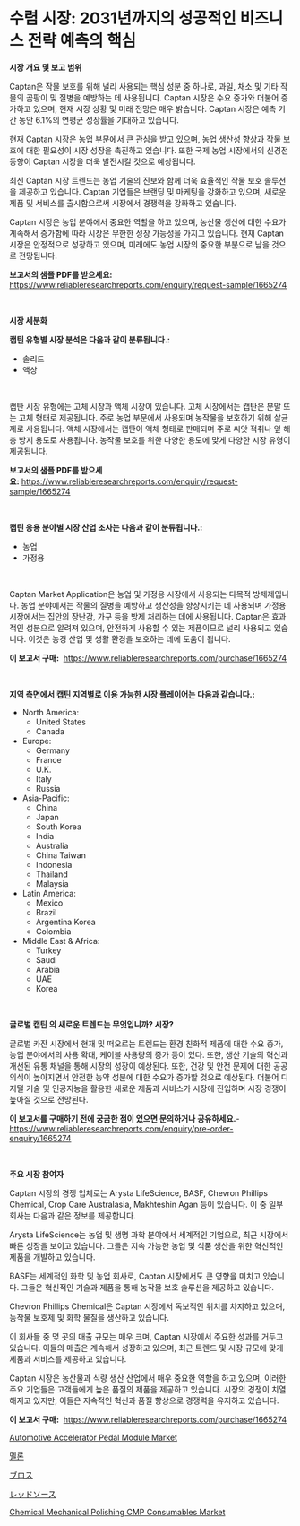 <p><h1>수렴 시장: 2031년까지의 성공적인 비즈니스 전략 예측의 핵심</h1></p><p><strong>시장 개요 및 보고 범위</strong></p>
<p><p>Captan은 작물 보호를 위해 널리 사용되는 핵심 성분 중 하나로, 과일, 채소 및 기타 작물의 곰팡이 및 질병을 예방하는 데 사용됩니다. Captan 시장은 수요 증가와 더불어 증가하고 있으며, 현재 시장 상황 및 미래 전망은 매우 밝습니다. Captan 시장은 예측 기간 동안 6.1%의 연평균 성장률을 기대하고 있습니다.</p><p>현재 Captan 시장은 농업 부문에서 큰 관심을 받고 있으며, 농업 생산성 향상과 작물 보호에 대한 필요성이 시장 성장을 촉진하고 있습니다. 또한 국제 농업 시장에서의 신경전 동향이 Captan 시장을 더욱 발전시킬 것으로 예상됩니다.</p><p>최신 Captan 시장 트렌드는 농업 기술의 진보와 함께 더욱 효율적인 작물 보호 솔루션을 제공하고 있습니다. Captan 기업들은 브랜딩 및 마케팅을 강화하고 있으며, 새로운 제품 및 서비스를 출시함으로써 시장에서 경쟁력을 강화하고 있습니다.</p><p>Captan 시장은 농업 분야에서 중요한 역할을 하고 있으며, 농산물 생산에 대한 수요가 계속해서 증가함에 따라 시장은 무한한 성장 가능성을 가지고 있습니다. 현재 Captan 시장은 안정적으로 성장하고 있으며, 미래에도 농업 시장의 중요한 부분으로 남을 것으로 전망됩니다.</p></p>
<p><strong>보고서의 샘플 PDF를 받으세요:</strong> <a href="https://www.reliableresearchreports.com/enquiry/request-sample/1665274">https://www.reliableresearchreports.com/enquiry/request-sample/1665274</a></p>
<p>&nbsp;</p>
<p><strong>시장 세분화</strong></p>
<p><strong>캡틴 유형별 시장 분석은 다음과 같이 분류됩니다.:</strong></p>
<p><ul><li>솔리드</li><li>액상</li></ul></p>
<p>&nbsp;</p>
<p><p>캡탄 시장 유형에는 고체 시장과 액체 시장이 있습니다. 고체 시장에서는 캡탄은 분말 또는 고체 형태로 제공됩니다. 주로 농업 부문에서 사용되며 농작물을 보호하기 위해 살균제로 사용됩니다. 액체 시장에서는 캡탄이 액체 형태로 판매되며 주로 씨앗 적취나 잎 해충 방지 용도로 사용됩니다. 농작물 보호를 위한 다양한 용도에 맞게 다양한 시장 유형이 제공됩니다.</p></p>
<p><strong>보고서의 샘플 PDF를 받으세요:</strong>&nbsp;<a href="https://www.reliableresearchreports.com/enquiry/request-sample/1665274">https://www.reliableresearchreports.com/enquiry/request-sample/1665274</a></p>
<p>&nbsp;</p>
<p><strong> 캡틴 응용 분야별 시장 산업 조사는 다음과 같이 분류됩니다.:</strong></p>
<p><ul><li>농업</li><li>가정용</li></ul></p>
<p>&nbsp;</p>
<p><p>Captan Market Application은 농업 및 가정용 시장에서 사용되는 다목적 방제제입니다. 농업 분야에서는 작물의 질병을 예방하고 생산성을 향상시키는 데 사용되며 가정용 시장에서는 집안의 장난감, 가구 등을 방제 처리하는 데에 사용됩니다. Captan은 효과적인 성분으로 알려져 있으며, 안전하게 사용할 수 있는 제품이므로 널리 사용되고 있습니다. 이것은 농경 산업 및 생활 환경을 보호하는 데에 도움이 됩니다.</p></p>
<p><strong>이 보고서 구매:</strong>&nbsp; <a href="https://www.reliableresearchreports.com/purchase/1665274">https://www.reliableresearchreports.com/purchase/1665274</a></p>
<p>&nbsp;</p>
<p><strong>지역 측면에서 캡틴 지역별로 이용 가능한 시장 플레이어는 다음과 같습니다.:</strong></p>
<p><ul>
    <li>
        North America:
        <ul>
            <li>United States</li>
            <li>Canada</li>
        </ul>
    </li>
    <li>
        Europe:
        <ul>
            <li>Germany</li>
            <li>France</li>
            <li>U.K.</li>
            <li>Italy</li>
            <li>Russia</li>
        </ul>
    </li>
    <li>
        Asia-Pacific:
        <ul>
            <li>China</li>
            <li>Japan</li>
            <li>South Korea</li>
            <li>India</li>
            <li>Australia</li>
            <li>China Taiwan</li>
            <li>Indonesia</li>
            <li>Thailand</li>
            <li>Malaysia</li>
        </ul>
    </li>
    <li>
        Latin America:
        <ul>
            <li>Mexico</li>
            <li>Brazil</li>
            <li>Argentina Korea</li>
            <li>Colombia</li>
        </ul>
    </li>
    <li>
        Middle East & Africa:
        <ul>
            <li>Turkey</li>
            <li>Saudi</li>
            <li>Arabia</li>
            <li>UAE</li>
            <li>Korea</li>
        </ul>
    </li>
    </ul></p>
<p>&nbsp;</p>
<p><strong>글로벌 캡틴 의 새로운 트렌드는 무엇입니까? 시장?</strong></p>
<p><p>글로벌 카잔 시장에서 현재 및 떠오르는 트렌드는 환경 친화적 제품에 대한 수요 증가, 농업 분야에서의 사용 확대, 케이블 사용량의 증가 등이 있다. 또한, 생산 기술의 혁신과 개선된 유통 채널을 통해 시장의 성장이 예상된다. 또한, 건강 및 안전 문제에 대한 공공의식이 높아지면서 안전한 농약 성분에 대한 수요가 증가할 것으로 예상된다. 더불어 디지털 기술 및 인공지능을 활용한 새로운 제품과 서비스가 시장에 진입하며 시장 경쟁이 높아질 것으로 전망된다.</p></p>
<p><strong>이 보고서를 구매하기 전에 궁금한 점이 있으면 문의하거나 공유하세요.</strong>- <a href="https://www.reliableresearchreports.com/enquiry/pre-order-enquiry/1665274">https://www.reliableresearchreports.com/enquiry/pre-order-enquiry/1665274</a></p>
<p>&nbsp;</p>
<p><strong>주요 시장 참여자</strong></p>
<p><p>Captan 시장의 경쟁 업체로는 Arysta LifeScience, BASF, Chevron Phillips Chemical, Crop Care Australasia, Makhteshin Agan 등이 있습니다. 이 중 일부 회사는 다음과 같은 정보를 제공합니다.</p><p>Arysta LifeScience는 농업 및 생명 과학 분야에서 세계적인 기업으로, 최근 시장에서 빠른 성장을 보이고 있습니다. 그들은 지속 가능한 농업 및 식품 생산을 위한 혁신적인 제품을 개발하고 있습니다.</p><p>BASF는 세계적인 화학 및 농업 회사로, Captan 시장에서도 큰 영향을 미치고 있습니다. 그들은 혁신적인 기술과 제품을 통해 농작물 보호 솔루션을 제공하고 있습니다.</p><p>Chevron Phillips Chemical은 Captan 시장에서 독보적인 위치를 차지하고 있으며, 농작물 보호제 및 화학 물질을 생산하고 있습니다.</p><p>이 회사들 중 몇 곳의 매출 규모는 매우 크며, Captan 시장에서 주요한 성과를 거두고 있습니다. 이들의 매출은 계속해서 성장하고 있으며, 최근 트렌드 및 시장 규모에 맞게 제품과 서비스를 제공하고 있습니다.</p><p>Captan 시장은 농산물과 식량 생산 산업에서 매우 중요한 역할을 하고 있으며, 이러한 주요 기업들은 고객들에게 높은 품질의 제품을 제공하고 있습니다. 시장의 경쟁이 치열해지고 있지만, 이들은 지속적인 혁신과 품질 향상으로 경쟁력을 유지하고 있습니다.</p></p>
<p><strong>이 보고서 구매:</strong>&nbsp;&nbsp;<a href="https://www.reliableresearchreports.com/purchase/1665274">https://www.reliableresearchreports.com/purchase/1665274</a></p>
<p><p><a href="https://issuu.com/reportprime-2/docs/automotive-accelerator-pedal-module-market-size-20">Automotive Accelerator Pedal Module Market</a></p><p><a href="https://github.com/Tristiarton768456/Market-Research-Report-List-1/blob/main/453488914611.md">멜론</a></p><p><a href="https://github.com/MosesSpinka1914/Market-Research-Report-List-1/blob/main/184621715880.md">ブロス</a></p><p><a href="https://medium.com/@dm15982023/%E8%B5%A4%E3%82%BD%E3%83%BC%E3%82%B9%E5%B8%82%E5%A0%B4-%E5%B8%82%E5%A0%B4%E3%82%B7%E3%82%A7%E3%82%A2-%E5%B8%82%E5%A0%B4%E5%8B%95%E5%90%91-%E5%B0%86%E6%9D%A5%E3%81%AE%E6%88%90%E9%95%B7%E3%82%92%E6%8E%A2%E3%82%8B-2b6f1e72995c">レッドソース</a></p><p><a href="https://github.com/globismark/Market-Research-Report-List-2/blob/main/chemical-mechanical-polishing-cmp-consumables-market.md">Chemical Mechanical Polishing CMP Consumables Market</a></p></p>
